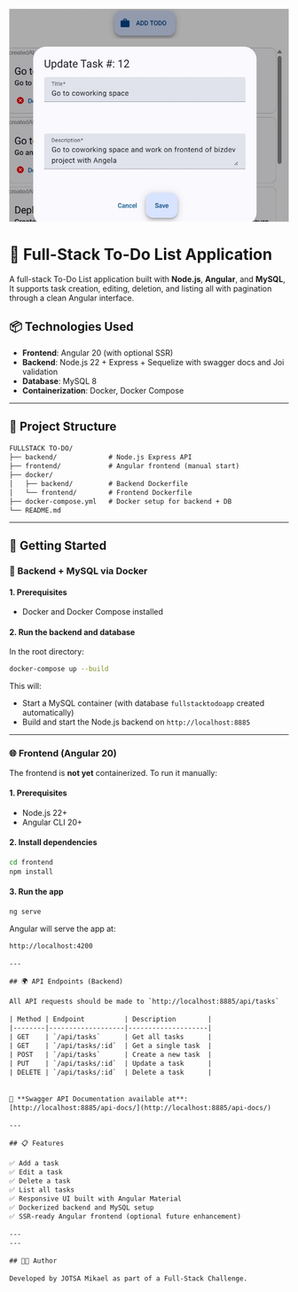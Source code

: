 ![App Preview](./preview.jpg)

# 📝 Full-Stack To-Do List Application

A full-stack To-Do List application built with **Node.js**, **Angular**, and **MySQL**,  It supports task creation, editing, deletion, and listing all with pagination through a clean Angular interface.

## 📦 Technologies Used

- **Frontend**: Angular 20 (with optional SSR)
- **Backend**: Node.js 22 + Express + Sequelize with swagger docs and Joi validation
- **Database**: MySQL 8
- **Containerization**: Docker, Docker Compose

---
## 🔧 Project Structure

```
FULLSTACK TO-DO/
├── backend/             # Node.js Express API
├── frontend/            # Angular frontend (manual start)
├── docker/
│   ├── backend/         # Backend Dockerfile
│   └── frontend/        # Frontend Dockerfile
├── docker-compose.yml   # Docker setup for backend + DB
└── README.md
```

---

## 🚀 Getting Started

### 🐳 Backend + MySQL via Docker

#### 1. Prerequisites

- Docker and Docker Compose installed

#### 2. Run the backend and database

In the root directory:

```bash
docker-compose up --build
```

This will:
- Start a MySQL container (with database `fullstacktodoapp` created automatically)
- Build and start the Node.js backend on `http://localhost:8885`

---

### 🌐 Frontend (Angular 20)

The frontend is **not yet** containerized. To run it manually:

#### 1. Prerequisites

- Node.js  22+
- Angular CLI 20+

#### 2. Install dependencies

```bash
cd frontend
npm install
```

#### 3. Run the app

```bash
ng serve
```

Angular will serve the app at:

```
http://localhost:4200

---

## 🌍 API Endpoints (Backend)

All API requests should be made to `http://localhost:8885/api/tasks`

| Method | Endpoint          | Description        |
|--------|-------------------|--------------------|
| GET    | `/api/tasks`      | Get all tasks      |
| GET    | `/api/tasks/:id`  | Get a single task  |
| POST   | `/api/tasks`      | Create a new task  |
| PUT    | `/api/tasks/:id`  | Update a task      |
| DELETE | `/api/tasks/:id`  | Delete a task      |


📘 **Swagger API Documentation available at**: [http://localhost:8885/api-docs/](http://localhost:8885/api-docs/)

---

## 📋 Features

✅ Add a task  
✅ Edit a task  
✅ Delete a task  
✅ List all tasks  
✅ Responsive UI built with Angular Material  
✅ Dockerized backend and MySQL setup  
✅ SSR-ready Angular frontend (optional future enhancement)

---
---

## 👨‍💻 Author

Developed by JOTSA Mikael as part of a Full-Stack Challenge.